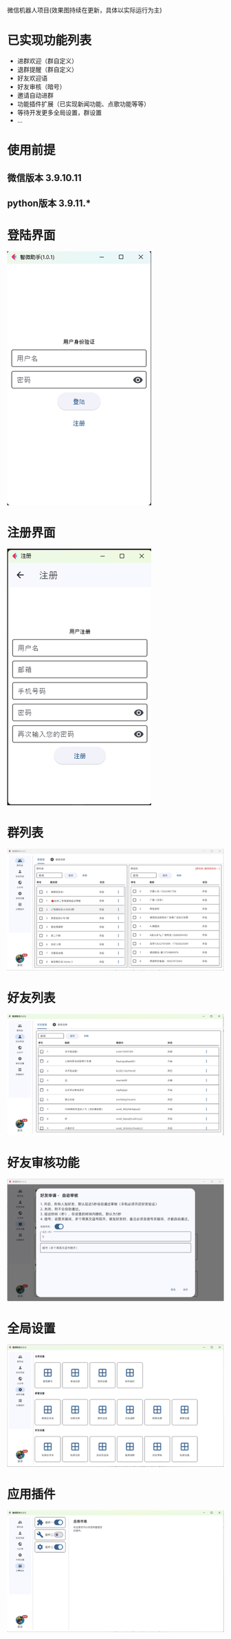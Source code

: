 微信机器人项目(效果图持续在更新，具体以实际运行为主)

# 已实现功能列表
- 进群欢迎（群自定义）
- 退群提醒（群自定义）
- 好友欢迎语
- 好友审核（暗号）
- 邀请自动进群
- 功能插件扩展（已实现新闻功能、点歌功能等等）
- 等待开发更多全局设置，群设置
- ...

# 使用前提
## 微信版本 3.9.10.11
## python版本 3.9.11.*

# 登陆界面
![alt text](docs/img/login.png)
# 注册界面
![alt text](docs/img/register.png)
# 群列表
![alt text](docs/img/main.png)
# 好友列表
![alt text](docs/img\/friend.png)
# 好友审核功能
![alt text](docs/img/friend_review_popup.png)
# 全局设置
![alt text](docs/img/setting.png)
# 应用插件
![alt text](docs/img/applist.png)
